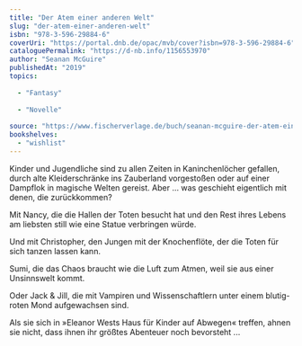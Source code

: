 ```yaml
---
title: "Der Atem einer anderen Welt"
slug: "der-atem-einer-anderen-welt"
isbn: "978-3-596-29884-6"
coverUri: "https://portal.dnb.de/opac/mvb/cover?isbn=978-3-596-29884-6"
cataloguePermalink: "https://d-nb.info/1156553970"
author: "Seanan McGuire"
publishedAt: "2019"
topics:
  
  - "Fantasy"
    
  - "Novelle"
    
source: "https://www.fischerverlage.de/buch/seanan-mcguire-der-atem-einer-anderen-welt-9783596298846"
bookshelves: 
  - "wishlist"
---
```

Kinder und Jugendliche sind zu allen Zeiten in Kaninchenlöcher gefallen, durch 
alte Kleiderschränke ins Zauberland vorgestoßen oder auf einer Dampflok in 
magische Welten gereist. Aber … was geschieht eigentlich mit denen, die 
zurückkommen?

Mit Nancy, die die Hallen der Toten besucht hat und den Rest ihres Lebens am 
liebsten still wie eine Statue verbringen würde.

Und mit Christopher, den Jungen mit der Knochenflöte, der die Toten für sich 
tanzen lassen kann.

Sumi, die das Chaos braucht wie die Luft zum Atmen, weil sie aus einer 
Unsinnswelt kommt.

Oder Jack & Jill, die mit Vampiren und Wissenschaftlern unter einem 
blutig-roten Mond aufgewachsen sind.

Als sie sich in »Eleanor Wests Haus für Kinder auf Abwegen« treffen, ahnen sie 
nicht, dass ihnen ihr größtes Abenteuer noch bevorsteht ...